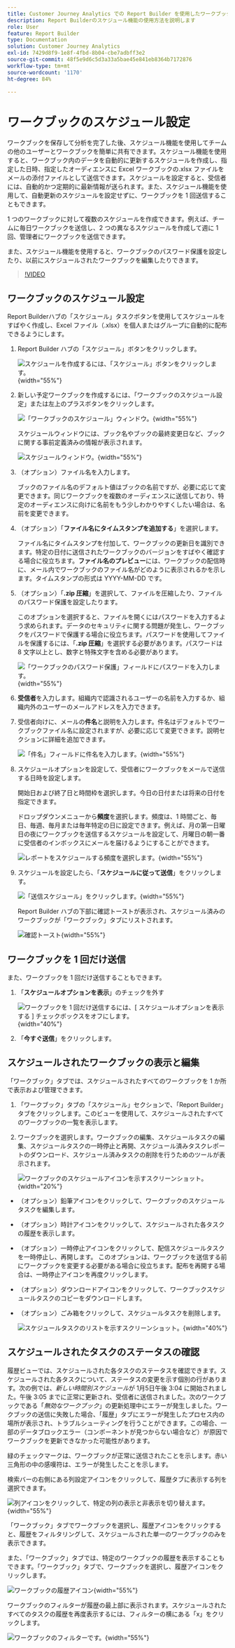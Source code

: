 ```yaml
---
title: Customer Journey Analytics での Report Builder を使用したワークブックのスケジュール設定方法
description: Report Builderのスケジュール機能の使用方法を説明します
role: User
feature: Report Builder
type: Documentation
solution: Customer Journey Analytics
exl-id: 7429d8f9-1e8f-4fbd-8b04-cbe7adbff3e2
source-git-commit: 48f5e9d6c5d3a33a5bae45e841eb8364b7172876
workflow-type: tm+mt
source-wordcount: '1170'
ht-degree: 84%

---
```


# ワークブックのスケジュール設定

ワークブックを保存して分析を完了した後、スケジュール機能を使用してチームの他のユーザーとワークブックを簡単に共有できます。スケジュール機能を使用すると、ワークブック内のデータを自動的に更新するスケジュールを作成し、指定した日時、指定したオーディエンスに Excel ワークブックの.xlsx ファイルをメールの添付ファイルとして送信できます。スケジュールを設定すると、受信者には、自動的かつ定期的に最新情報が送られます。また、スケジュール機能を使用して、自動更新のスケジュールを設定せずに、ワークブックを 1 回送信することもできます。

1 つのワークブックに対して複数のスケジュールを作成できます。例えば、チームに毎日ワークブックを送信し、2 つの異なるスケジュールを作成して週に 1 回、管理者にワークブックを送信できます。

また、スケジュール機能を使用すると、ワークブックのパスワード保護を設定したり、以前にスケジュールされたワークブックを編集したりできます。

>[!VIDEO](https://video.tv.adobe.com/v/3413079/?quality=12&learn=on)

## ワークブックのスケジュール設定

Report Builderハブの「スケジュール」タスクボタンを使用してスケジュールをすばやく作成し、Excel ファイル（.xlsx）を個人またはグループに自動的に配布できるようにします。

1. Report Builder ハブの「スケジュール」ボタンをクリックします。

   ![スケジュールを作成するには、「スケジュール」ボタンをクリックします。](./assets/schedule-button.png){width="55%"}

1. 新しい予定ワークブックを作成するには、「ワークブックのスケジュール設定」または左上のプラスボタンをクリックします。

   ![「ワークブックのスケジュール」ウィンドウ。](./assets/schedule-workbook.png){width="55%"}

   スケジュールウィンドウには、ブック名やブックの最終変更日など、ブックに関する事前定義済みの情報が表示されます。

   ![スケジュールウィンドウ。](./assets/schedule-pane.png){width="55%"}

1. （オプション）ファイル名を入力します。

   ブックのファイル名のデフォルト値はブックの名前ですが、必要に応じて変更できます。同じワークブックを複数のオーディエンスに送信しており、特定のオーディエンスに向けに名前をもう少しわかりやすくしたい場合は、名前を変更できます。

1. （オプション）「**ファイル名にタイムスタンプを追加する**」を選択します。

   ファイル名にタイムスタンプを付加して、ワークブックの更新日を識別できます。特定の日付に送信されたワークブックのバージョンをすばやく確認する場合に役立ちます。**ファイル名のプレビュー**&#x200B;には、ワークブックの配信時に、メール内でワークブックのファイル名がどのように表示されるかを示します。タイムスタンプの形式は YYYY-MM-DD です。

1. （オプション）「**.zip 圧縮**」を選択して、ファイルを圧縮したり、ファイルのパスワード保護を設定したります。

   このオプションを選択すると、ファイルを開くにはパスワードを入力するよう求められます。データのセキュリティに関する問題が発生し、ワークブックをパスワードで保護する場合に役立ちます。パスワードを使用してファイルを保護するには、「**.zip 圧縮**」を選択する必要があります。パスワードは 8 文字以上とし、数字と特殊文字を含める必要があります。

   ![「ワークブックのパスワード保護」フィールドにパスワードを入力します。](./assets/zip-compression.png){width="55%"}

1. **受信者**&#x200B;を入力します。組織内で認識されるユーザーの名前を入力するか、組織内外のユーザーのメールアドレスを入力できます。

1. 受信者向けに、メールの&#x200B;**件名**&#x200B;と説明を入力します。件名はデフォルトでワークブックファイル名に設定されますが、必要に応じて変更できます。説明セクションに詳細を追加できます。

   ![「件名」フィールドに件名を入力します。](./assets/recipients-subject.png){width="55%"}

1. スケジュールオプションを設定して、受信者にワークブックをメールで送信する日時を設定します。

   開始日および終了日と時間枠を選択します。今日の日付または将来の日付を指定できます。

   ドロップダウンメニューから&#x200B;**頻度**&#x200B;を選択します。頻度は、1 時間ごと、毎日、毎週、毎月または毎年特定の日に設定できます。例えば、月の第一日曜日の夜にワークブックを送信するスケジュールを設定して、月曜日の朝一番に受信者のインボックスにメールを届けるようにすることができます。

   ![レポートをスケジュールする頻度を選択します。](./assets/frequency.png){width="55%"}

1. スケジュールを設定したら、「**スケジュールに従って送信**」をクリックします。

   ![「送信スケジュール」をクリックします。](./assets/send-on-schedule.png){width="55%"}

   Report Builder ハブの下部に確認トーストが表示され、スケジュール済みのワークブックが「ワークブック」タブにリストされます。

   ![確認トースト](./assets/confirmation-toast.png){width="55%"}

## ワークブックを 1 回だけ送信

また、ワークブックを 1 回だけ送信することもできます。

1. 「**スケジュールオプションを表示**」のチェックを外す

   ![ワークブックを 1 回だけ送信するには、[ スケジュールオプションを表示する ] チェックボックスをオフにします。](./assets/send-now.png){width="40%"}

1. 「**今すぐ送信**」をクリックします。

## スケジュールされたワークブックの表示と編集

「ワークブック」タブでは、スケジュールされたすべてのワークブックを 1 か所で表示および管理できます。

1. 「ワークブック」タブの「スケジュール」セクションで、「Report Builder」タブをクリックします。このビューを使用して、スケジュールされたすべてのワークブックの一覧を表示します。

1. ワークブックを選択します。ワークブックの編集、スケジュールタスクの編集、スケジュールタスクの一時停止と再開、スケジュール済みタスクレポートのダウンロード、スケジュール済みタスクの削除を行うためのツールが表示されます。

   ![ワークブックのスケジュールアイコンを示すスクリーンショット。](./assets/schedule-icons.png){width="20%"}

* （オプション）鉛筆アイコンをクリックして、ワークブックのスケジュールタスクを編集します。

* （オプション）時計アイコンをクリックして、スケジュールされた各タスクの履歴を表示します。

* （オプション）一時停止アイコンをクリックして、配信スケジュールタスクを一時停止し、再開します。 このオプションは、ワークブックを送信する前にワークブックを変更する必要がある場合に役立ちます。配布を再開する場合は、一時停止アイコンを再度クリックします。

* （オプション）ダウンロードアイコンをクリックして、ワークブックスケジュールタスクのコピーをダウンロードします。

* （オプション）ごみ箱をクリックして、スケジュールタスクを削除します。

  ![スケジュールタスクのリストを示すスクリーンショット。](./assets/selected-workbook.png){width="40%"}

## スケジュールされたタスクのステータスの確認

履歴ビューでは、スケジュールされた各タスクのステータスを確認できます。スケジュールされた各タスクについて、ステータスの変更を示す個別の行があります。次の例では、*新しい時間別スケジュール*&#x200B;が 1月5日午後 3:04 に開始されました。午後 3:05 までに正常に更新され、受信者に送信されました。次のワークブックである「*無効なワークブック*」の更新処理中にエラーが発生しました。ワークブックの送信に失敗した場合、「履歴」タブにエラーが発生したプロセス内の場所が表示され、トラブルシューティングを行うことができます。この場合、一部のデータブロックエラー（コンポーネントが見つからない場合など）が原因でワークブックを更新できなかった可能性があります。

緑のチェックマークは、ワークブックが正常に送信されたことを示します。赤い三角形の中の感嘆符は、エラーが発生したことを示します。

検索バーの右側にある列設定アイコンをクリックして、履歴タブに表示する列を選択できます。

![列アイコンをクリックして、特定の列の表示と非表示を切り替えます。](./assets/history.png){width="55%"}

「ワークブック」タブでワークブックを選択し、履歴アイコンをクリックすると、履歴をフィルタリングして、スケジュールされた単一のワークブックのみを表示できます。

また、「ワークブック」タブでは、特定のワークブックの履歴を表示することもできます。「ワークブック」タブで、ワークブックを選択し、履歴アイコンをクリックします。

![ワークブックの履歴アイコン](./assets/history2.png){width="55%"}

ワークブックのフィルターが履歴の最上部に表示されます。スケジュールされたすべてのタスクの履歴を再度表示するには、フィルターの横にある「x」をクリックします。

![ワークブックのフィルターです。](./assets/history3.png){width="55%"}
